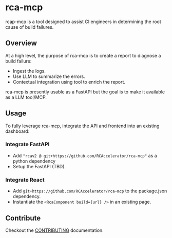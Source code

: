# rca-mcp

rcap-mcp is a tool designed to assist CI engineers in determining the root cause of build failures.

## Overview

At a high level, the purpose of rca-mcp is to create a report to diagnose a build failure:

- Ingest the logs.
- Use LLM to summarize the errors.
- Contextual integration using tool to enrich the report.

rca-mcp is presently usable as a FastAPI but the goal is to make it available as
a LLM tool/MCP.

## Usage

To fully leverage rca-mcp, integrate the API and frontend into an existing dashboard:

### Integrate FastAPI

- Add `"rcav2 @ git+https://github.com/RCAccelerator/rca-mcp"` as a python dependency
- Setup the FastAPI (TBD).

### Integrate React

- Add `git+https://github.com/RCAccelerator/rca-mcp` to the package.json dependency.
- Instantiate the `<RcaComponent build={url} />` in an existing page.

## Contribute

Checkout the [CONTRIBUTING](./CONTRIBUTING.md) documentation.
